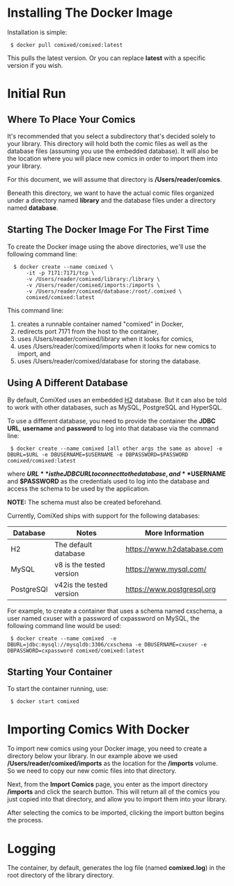 # Installing The Docker Image

Installation is simple:

```
 $ docker pull comixed/comixed:latest
```

This pulls the latest version. Or you can replace **latest** with a specific version if you wish.

# Initial Run
## Where To Place Your Comics

It's recommended that you select a subdirectory that's decided solely to your library. This directory will hold both
the comic files as well as the database files (assuming you use the embedded database). It will also be the location
where you will place new comics in order to import them into your library.

For this document, we will assume that directory is **/Users/reader/comics**.

Beneath this directory, we want to have the actual comic files organized under a directory named **library** and the
database files under a directory named **database**.

## Starting The Docker Image For The First Time

To create the Docker image using the above directories, we'll use the following command line:

``` 
  $ docker create --name comixed \
      -it -p 7171:7171/tcp \
      -v /Users/reader/comixed/library:/library \
      -v /Users/reader/comixed/imports:/imports \
      -v /Users/reader/comixed/database:/root/.comixed \
      comixed/comixed:latest
```

This command line:
1. creates a runnable container named "comixed" in Docker,
1. redirects port 7171 from the host to the container,
1. uses /Users/reader/comixed/library when it looks for comics, 
1. uses /Users/reader/comixed/imports when it looks for new comics to import, and
1. uses /Users/reader/comixed/database for storing the database.

## Using A Different Database

By default, ComiXed uses an embedded [H2](https://www.h2database.com/html/main.html) database. But it can also be told
to work with other databases, such as MySQL, PostgreSQL and HyperSQL.

To use a different database, you need to provide the container the **JDBC URL**, **username** and **password** to log
into that database via the command line:

```
 $ docker create --name comixed [all other args the same as above] -e DBURL=$URL -e DBUSERNAME=$USERNAME -e DBPASSWORD=$PASSWORD comixed/comixed:latest
```

where **$URL** is the JDBC URL to connect to the database, and **$USERNAME** and **$PASSWORD** as the credentials used
to log into the database and access the schema to be used by the application.

**NOTE:** The schema must also be created beforehand.

Currently, ComiXed ships with support for the following databases:

| Database   | Notes                       | More Information           |
|------------|-----------------------------|----------------------------|
| H2         | The default database        | https://www.h2database.com |
| MySQL      | v8 is the tested version    | https://www.mysql.com/     |
| PostgreSQl | v42is the tested version    | https://www.postgresql.org |

For example, to create a container that uses a schema named cxschema, a user named cxuser with a password of cxpassword
on MySQL, the following command line would be used:


```
 $ docker create --name comixed  -e DBURL=jdbc:mysql://mysqldb:3306/cxschema -e DBUSERNAME=cxuser -e DBPASSWORD=cxpassword comixed/comixed:latest
```


## Starting Your Container

To start the container running, use:

``` $ docker start comixed```

# Importing Comics With Docker

To import new comics using your Docker image, you need to create a directory below your library. In our example above 
we used **/Users/reader/comixed/imports** as the location for the **/imports** volume. So we need to copy our new comic
files into that directory.

Next, from the **Import Comics** page, you enter as the import directory **/imports** and click the search
button. This will return all of the comics you just copied into that directory, and allow you to import them into your
library.

After selecting the comics to be imported, clicking the import button begins the process.


# Logging

The container, by default, generates the log file (named **comixed.log**) in the root directory of the library
directory.

